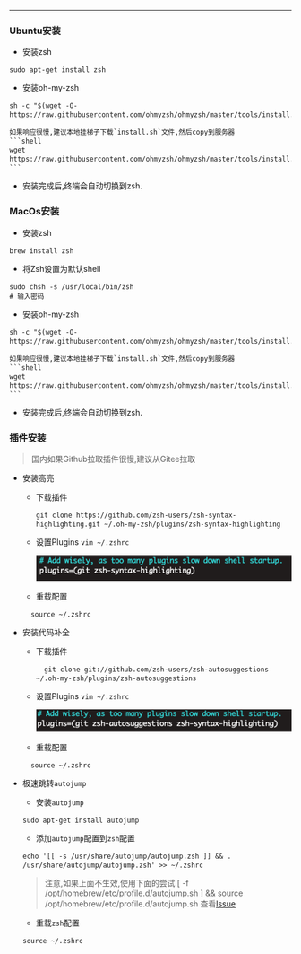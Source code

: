 
<article-title title="ZSH安装与插件配置"></article-title>

<article-meta date="2023年9月05日"></article-meta>

---  

### Ubuntu安装
* 安装zsh
```shell
sudo apt-get install zsh
```
* 安装oh-my-zsh
```shell
sh -c "$(wget -O- https://raw.githubusercontent.com/ohmyzsh/ohmyzsh/master/tools/install.sh)"
```
    如果响应很慢,建议本地挂梯子下载`install.sh`文件,然后copy到服务器
    ```shell
    wget https://raw.githubusercontent.com/ohmyzsh/ohmyzsh/master/tools/install.sh
    ```
* 安装完成后,终端会自动切换到zsh.

### MacOs安装
* 安装zsh
```shell
brew install zsh
```

* 将Zsh设置为默认shell
```shell
sudo chsh -s /usr/local/bin/zsh
# 输入密码
```

* 安装oh-my-zsh
```shell
sh -c "$(wget -O- https://raw.githubusercontent.com/ohmyzsh/ohmyzsh/master/tools/install.sh)"
```
    如果响应很慢,建议本地挂梯子下载`install.sh`文件,然后copy到服务器
    ```shell
    wget https://raw.githubusercontent.com/ohmyzsh/ohmyzsh/master/tools/install.sh
    ```
* 安装完成后,终端会自动切换到zsh.



### 插件安装

> 国内如果Github拉取插件很慢,建议从Gitee拉取
* 安装高亮
  * 下载插件
    ```shell
    git clone https://github.com/zsh-users/zsh-syntax-highlighting.git ~/.oh-my-zsh/plugins/zsh-syntax-highlighting 
    ```
  * 设置Plugins `vim ~/.zshrc`
  
      ![zsh_hightlight.png](./static/zsh_hightlight.png)

  * 重载配置
  ```shell
    source ~/.zshrc
  ```

* 安装代码补全
  * 下载插件
    ```shell
      git clone git://github.com/zsh-users/zsh-autosuggestions ~/.oh-my-zsh/plugins/zsh-autosuggestions 
    ```
  * 设置Plugins `vim ~/.zshrc`
  
      ![zsh_auto_suggest.png](./static/zsh_auto_suggest.png)

  * 重载配置
  ```shell
    source ~/.zshrc
  ```
  
* 极速跳转`autojump`
  * 安装`autojump`
  ```shell
  sudo apt-get install autojump
  ```
  * 添加`autojump`配置到`zsh`配置
  ```shell
  echo '[[ -s /usr/share/autojump/autojump.zsh ]] && . /usr/share/autojump/autojump.zsh' >> ~/.zshrc
  ```
  > 注意,如果上面不生效,使用下面的尝试 [ -f /opt/homebrew/etc/profile.d/autojump.sh ] && source /opt/homebrew/etc/profile.d/autojump.sh
  查看[Issue](https://github.com/wting/autojump/issues/656)
  * 重载`zsh`配置
  ```shell
  source ~/.zshrc
  ```